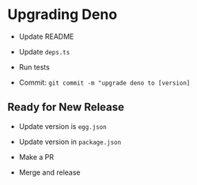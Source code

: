 # Upgrading Deno

* Update README

* Update `deps.ts`

* Run tests

* Commit: `git commit -m "upgrade deno to [version]`

## Ready for New Release

* Update version is `egg.json`

* Update version in `package.json`

* Make a PR

* Merge and release